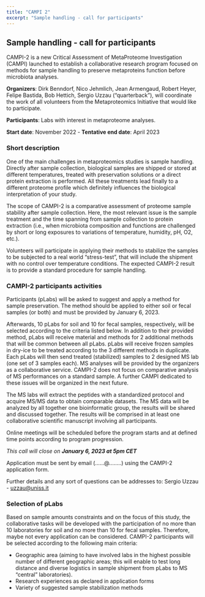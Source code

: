 ```yaml
---
title: "CAMPI 2"
excerpt: "Sample handling - call for participants"
---
```


## Sample handling - call for participants

CAMPI-2 is a new Critical Assessment of MetaProteome Investigation (CAMPI) launched to establish a collaborative research program focused on methods for sample handling to preserve metaproteins function before microbiota analyses.

**Organizers**: Dirk Benndorf, Nico Jehmlich, Jean Armengaud, Robert Heyer, Felipe Bastida, Bob Hettich, Sergio Uzzau (“quarterback”), will coordinate the work of all volunteers from the Metaproteomics Initiative that would like to participate.

**Participants**: Labs with interest in metaproteome analyses.

**Start date**: November 2022 - **Tentative end date**: April 2023

### Short description
One of the main challenges in metaproteomics studies is sample handling. Directly after sample collection, biological samples are shipped or stored at different temperatures, treated with preservation solutions or a direct protein extraction is performed. All these treatments lead finally to a different proteome profile which definitely influences the biological interpretation of your study.

The scope of CAMPI-2 is a comparative assessment of proteome sample stability  after sample collection. Here, the most relevant issue is the sample treatment and the time spanning from sample collection to protein extraction (i.e., when microbiota composition and functions are challenged by short or long exposures to variations of temperature, humidity, pH, O2, etc.).

Volunteers will participate in applying their methods to stabilize the samples to be subjected to a real world “stress-test”, that will include the shipment with no control over temperature conditions. The expected CAMPI-2 result is to provide a standard procedure for sample handling.

### CAMPI-2 participants activities
Participants (pLabs) will be asked to suggest and apply a method for sample preservation. The method should be applied to either soil or fecal samples (or both) and must be provided by January 6, 2023.

Afterwards, 10 pLabs for soil and 10 for fecal samples, respectively, will be selected according to the criteria listed below. In addition to their provided method, pLabs will receive material and methods for 2 additional methods that will be common between all pLabs. pLabs will receive frozen samples in dry-ice to be treated according to the 3 different methods in duplicate. Each pLabs will then send treated (stabilized) samples to 2 designed MS lab (one set of 3 samples each). MS analyses will be provided by the organizers as a collaborative service. CAMPI-2 does not focus on comparative analysis of MS performances on a standard sample. A further CAMPI dedicated to these issues will be organized in the next future.

The MS labs will extract the peptides with a standardized protocol and acquire MS/MS data to obtain comparable datasets. The MS data will be analyzed by all together one bioinformatic group, the results will be shared and discussed together. The results will be comprised in at least one collaborative scientific manuscript involving all participants.

Online meetings will be scheduled before the program starts and at defined time points according to program progression.

_This call will close on **January 6, 2023 at 5pm CET**_

Application must be sent by email (……@........) using the CAMPI-2 application form.

Further details and any sort of questions can be addresses to:
Sergio Uzzau - uzzau@uniss.it

### Selection of pLabs
Based on sample amounts constraints and on the focus of this study, the collaborative tasks will be developed with the participation of no more than 10 laboratories for soil and no more than 10 for fecal samples. Therefore, maybe not every application can be considered. CAMPI-2 participants will be selected according to the following main criteria:

- Geographic area (aiming to have involved labs in the highest possible number of different geographic areas; this will enable to test long distance and diverse logistics in sample shipment from pLabs to MS “central” laboratories).
- Research experiences as declared in application forms
- Variety of suggested sample stabilization methods
